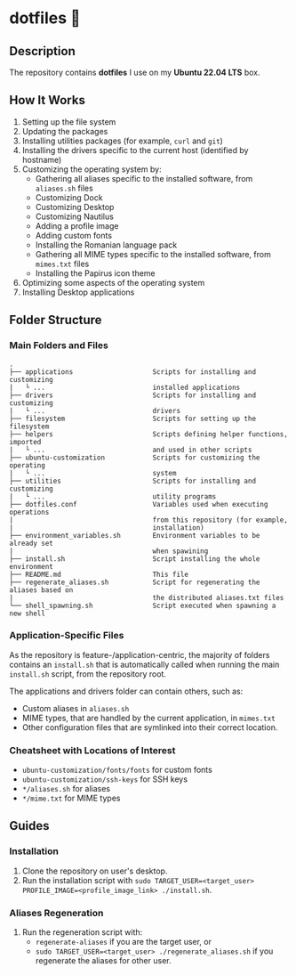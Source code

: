 # dotfiles 🧰

## Description

The repository contains **dotfiles** I use on my **Ubuntu 22.04 LTS** box.

## How It Works

1. Setting up the file system
2. Updating the packages
3. Installing utilities packages (for example, `curl` and `git`)
4. Installing the drivers specific to the current host (identified by hostname)
5. Customizing the operating system by:
    - Gathering all aliases specific to the installed software, from `aliases.sh` files
    - Customizing Dock
    - Customizing Desktop
    - Customizing Nautilus
    - Adding a profile image
    - Adding custom fonts
    - Installing the Romanian language pack
    - Gathering all MIME types specific to the installed software, from `mimes.txt` files
    - Installing the Papirus icon theme
6. Optimizing some aspects of the operating system
7. Installing Desktop applications

## Folder Structure

### Main Folders and Files

```
.
├── applications                    Scripts for installing and customizing
|   └ ...                           installed applications
├── drivers                         Scripts for installing and customizing
|   └ ...                           drivers
├── filesystem                      Scripts for setting up the filesystem
├── helpers                         Scripts defining helper functions, imported
|   └ ...                           and used in other scripts
├── ubuntu-customization            Scripts for customizing the operating
|   └ ...                           system
├── utilities                       Scripts for installing and customizing
|   └ ...                           utility programs
├── dotfiles.conf                   Variables used when executing operations
|                                   from this repository (for example,
|                                   installation)
├── environment_variables.sh        Environment variables to be already set
|                                   when spawining
├── install.sh                      Script installing the whole environment
├── README.md                       This file
├── regenerate_aliases.sh           Script for regenerating the aliases based on
|                                   the distributed aliases.txt files
└── shell_spawning.sh               Script executed when spawning a new shell
```

### Application-Specific Files

As the repository is feature-/application-centric, the majority of folders contains an `install.sh` that is automatically called when running the main `install.sh` script, from the repository root.

The applications and drivers folder can contain others, such as:
- Custom aliases in `aliases.sh`
- MIME types, that are handled by the current application, in `mimes.txt`
- Other configuration files that are symlinked into their correct location.

### Cheatsheet with Locations of Interest

- `ubuntu-customization/fonts/fonts` for custom fonts
- `ubuntu-customization/ssh-keys` for SSH keys
- `*/aliases.sh` for aliases
- `*/mime.txt` for MIME types

## Guides

### Installation

1. Clone the repository on user's desktop.
2. Run the installation script with `sudo TARGET_USER=<target_user> PROFILE_IMAGE=<profile_image_link> ./install.sh`.

### Aliases Regeneration

1. Run the regeneration script with:
    - `regenerate-aliases` if you are the target user, or
    - `sudo TARGET_USER=<target_user> ./regenerate_aliases.sh` if you regenerate the aliases for other user.
